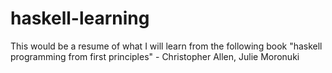 # haskell-learning
This would be a resume of what I will learn from the following book "haskell programming from first principles" - Christopher Allen, Julie Moronuki 
